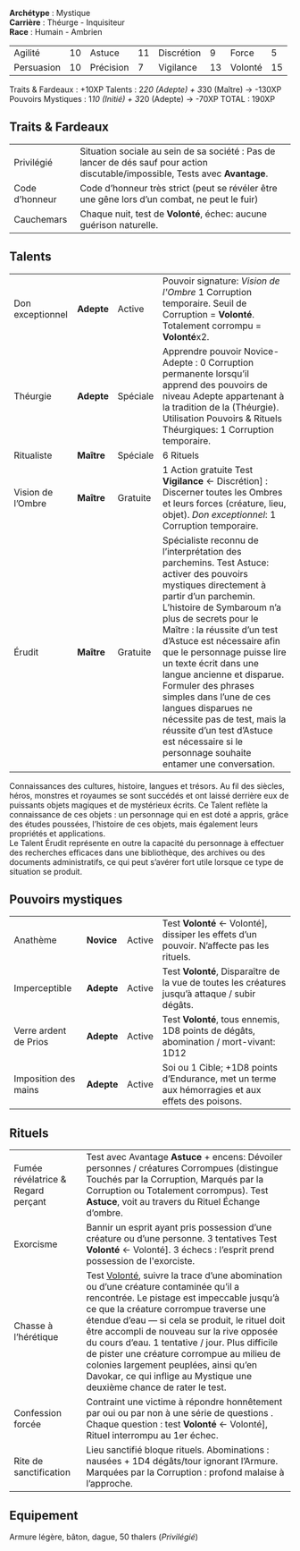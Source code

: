 **Archétype** : Mystique  
**Carrière** : Théurge - Inquisiteur  
**Race** : Humain - Ambrien

|     |     |     |     |     |     |     |     |
| --- | --- | --- | --- | --- | --- | --- | --- |
| Agilité | 10  | Astuce | 11  | Discrétion | 9   | Force | 5   |
| Persuasion | 10  | Précision | 7   | Vigilance | 13  | Volonté | 15  |

Traits & Fardeaux : +10XP
Talents : 2*20 (Adepte) + 3*30 (Maître) -> -130XP
Pouvoirs Mystiques : 1*10 (Initié) + 3*20 (Adepte) -> -70XP
TOTAL : 190XP

## Traits & Fardeaux

|     |     | 
| --- | --- |
| Privilégié|Situation sociale au sein de sa société : Pas de lancer de dés sauf pour action discutable/impossible, Tests avec **Avantage**. |
| Code d’honneur|Code d’honneur très strict (peut se révéler être une gêne lors d’un combat, ne peut le fuir) |
| Cauchemars|Chaque nuit, test de **Volonté**, échec: aucune guérison naturelle. |

## Talents

|     |     |     |     |
| --- | --- | --- | --- |
|Don exceptionnel| **Adepte**|Active|Pouvoir signature: _Vision de l'Ombre_ 1 Corruption temporaire. Seuil de Corruption = **Volonté**. Totalement corrompu = **Volonté**x2.|
|Théurgie|**Adepte**|Spéciale|Apprendre pouvoir Novice-Adepte : 0 Corruption permanente lorsqu’il apprend des pouvoirs de niveau Adepte appartenant à la tradition de la (Théurgie). Utilisation Pouvoirs & Rituels Théurgiques: 1 Corruption temporaire.|
|Ritualiste|**Maître**|Spéciale|6 Rituels|
|Vision de l’Ombre|**Maître**|Gratuite|1 Action gratuite Test **Vigilance** ← Discrétion] : Discerner toutes les Ombres et leurs forces (créature, lieu, objet). _Don exceptionnel_: 1 Corruption temporaire.|
|Érudit|**Maître**|Gratuite|Spécialiste reconnu de l’interprétation des parchemins. Test Astuce: activer des pouvoirs mystiques directement à partir d’un parchemin. L’histoire de Symbaroum n’a plus de secrets pour le Maître : la réussite d’un test d’Astuce est nécessaire afin que le personnage puisse lire un texte écrit dans une langue ancienne et disparue. Formuler des phrases simples dans l’une de ces langues disparues ne nécessite pas de test, mais la réussite d’un test d’Astuce est nécessaire si le personnage souhaite entamer une conversation.|

Connaissances des cultures, histoire, langues et trésors. Au fil des siècles, héros, monstres et royaumes se sont succédés et ont laissé derrière eux de puissants objets magiques et de mystérieux écrits. Ce Talent reflète la connaissance de ces objets : un personnage qui en est doté a appris, grâce des études poussées, l’histoire de ces objets, mais également leurs propriétés et applications.  
Le Talent Érudit représente en outre la capacité du personnage à effectuer des recherches efficaces dans une bibliothèque, des archives ou des documents administratifs, ce qui peut s’avérer fort utile lorsque ce type de situation se produit.

## Pouvoirs mystiques

|     |     |     |     |
| --- | --- | --- | --- |
|Anathème|**Novice**|Active|Test **Volonté** ← Volonté], dissiper les effets d’un pouvoir. N’affecte pas les rituels.|
|Imperceptible|**Adepte**|Active|Test **Volonté**, Disparaître de la vue de toutes les créatures jusqu’à attaque / subir dégâts.|
|Verre ardent de Prios|**Adepte**|Active|Test **Volonté**, tous ennemis, 1D8 points de dégâts, abomination / mort-vivant: 1D12|
|Imposition des mains|**Adepte**|Active|Soi ou 1 Cible; +1D8 points d’Endurance, met un terme aux hémorragies et aux effets des poisons.|

## Rituels

|     |     |
| --- | --- |
|Fumée révélatrice & Regard perçant|Test avec Avantage **Astuce** + encens: Dévoiler personnes / créatures Corrompues (distingue Touchés par la Corruption, Marqués par la Corruption ou Totalement corrompus). Test **Astuce**, voit au travers du Rituel Échange d’ombre.|
|Exorcisme|Bannir un esprit ayant pris possession d’une créature ou d’une personne. 3 tentatives Test **Volonté** ← Volonté]. 3 échecs : l’esprit prend possession de l'exorciste.|
|Chasse à l’hérétique|Test [Volonté](/2024-10-28_001.md#Volont%C3%A9), suivre la trace d’une abomination ou d’une créature contaminée qu’il a rencontrée. Le pistage est impeccable jusqu’à ce que la créature corrompue traverse une étendue d’eau — si cela se produit, le rituel doit être accompli de nouveau sur la rive opposée du cours d’eau. 1 tentative / jour. Plus difficile de pister une créature corrompue au milieu de colonies largement peuplées, ainsi qu’en Davokar, ce qui inflige au Mystique une deuxième chance de rater le test.|
|Confession forcée|Contraint une victime à répondre honnêtement par oui ou par non à une série de questions . Chaque question : test **Volonté** ← Volonté], Rituel interrompu au 1er échec.|
|Rite de sanctification|Lieu sanctifié bloque rituels. Abominations : nausées + 1D4 dégâts/tour ignorant l’Armure. Marquées par la Corruption : profond malaise à l’approche.|

## Equipement
Armure légère, bâton, dague, 50 thalers (_Privilégié_)
